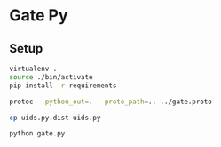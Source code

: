 # Gate Py

## Setup

```bash
virtualenv .
source ./bin/activate
pip install -r requirements

protoc --python_out=. --proto_path=.. ../gate.proto

cp uids.py.dist uids.py

python gate.py
```
